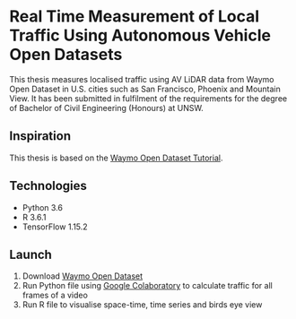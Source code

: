 # Real Time Measurement of Local Traffic Using Autonomous Vehicle Open Datasets
This thesis measures localised traffic using AV LiDAR data from Waymo Open Dataset in U.S. cities such as San Francisco, Phoenix and Mountain View.
It has been submitted in fulfilment of the requirements for the degree of Bachelor of Civil Engineering (Honours) at UNSW.

## Inspiration
This thesis is based on the [Waymo Open Dataset Tutorial](https://colab.research.google.com/github/waymo-research/waymo-open-dataset/blob/master/tutorial/tutorial.ipynb).

## Technologies
- Python 3.6 
- R 3.6.1
- TensorFlow 1.15.2

## Launch
1. Download [Waymo Open Dataset](https://waymo.com/open/download/)
2. Run Python file using [Google Colaboratory](https://colab.research.google.com) to calculate traffic for all frames of a video
3. Run R file to visualise space-time, time series and birds eye view
